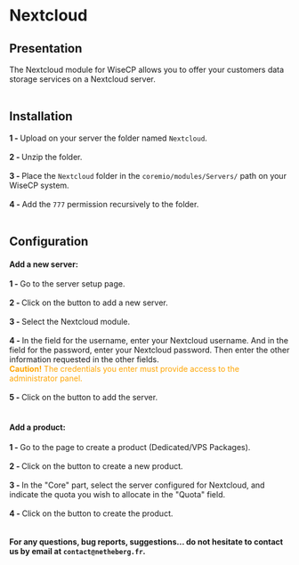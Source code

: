 <h1>Nextcloud</h1>
<h2>Presentation</h2>
The Nextcloud module for WiseCP allows you to offer your customers data storage services on a Nextcloud server.
<br />
<br />
<h2>Installation</h2>
<b>1 - </b>Upload on your server the folder named <code>Nextcloud</code>.
<br />
<br />
<b>2 - </b>Unzip the folder.
<br />
<br />
<b>3 - </b>Place the <code>Nextcloud</code> folder in the <code>coremio/modules/Servers/</code> path on your WiseCP system.
<br />
<br />
<b>4 - </b>Add the <code>777</code> permission recursively to the folder.
<br />
<br />
<h2>Configuration</h2>
<h4>Add a new server:</h4>
<b>1 - </b>Go to the server setup page.
<br />
<br />
<b>2 - </b>Click on the button to add a new server.
<br />
<br />
<b>3 - </b>Select the Nextcloud module.
<br />
<br />
<b>4 - </b>In the field for the username, enter your Nextcloud username. And in the field for the password, enter your Nextcloud password. Then enter the other information requested in the other fields.
<br />
<font color="orange"><b>Caution!</b> The credentials you enter must provide access to the administrator panel.</font>
<br />
<br />
<b>5 - </b>Click on the button to add the server.
<br />
<br />
<h4>Add a product:</h4>
<b>1 - </b>Go to the page to create a product (Dedicated/VPS Packages).
<br />
<br />
<b>2 - </b>Click on the button to create a new product.
<br />
<br />
<b>3 - </b>In the "Core" part, select the server configured for Nextcloud, and indicate the quota you wish to allocate in the "Quota" field.
<br />
<br />
<b>4 - </b>Click on the button to create the product.
<br />
<br />
<br />
<b>For any questions, bug reports, suggestions... do not hesitate to contact us by email at <code>contact@netheberg.fr</code>.</b>
